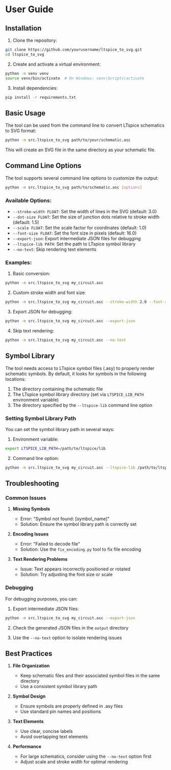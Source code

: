 # User Guide

## Installation

1. Clone the repository:
```bash
git clone https://github.com/yourusername/ltspice_to_svg.git
cd ltspice_to_svg
```

2. Create and activate a virtual environment:
```bash
python -m venv venv
source venv/bin/activate  # On Windows: venv\Scripts\activate
```

3. Install dependencies:
```bash
pip install -r requirements.txt
```

## Basic Usage

The tool can be used from the command line to convert LTspice schematics to SVG format:

```bash
python -m src.ltspice_to_svg path/to/your/schematic.asc
```

This will create an SVG file in the same directory as your schematic file.

## Command Line Options

The tool supports several command line options to customize the output:

```bash
python -m src.ltspice_to_svg path/to/schematic.asc [options]
```

### Available Options:

- `--stroke-width FLOAT`: Set the width of lines in the SVG (default: 3.0)
- `--dot-size FLOAT`: Set the size of junction dots relative to stroke width (default: 1.5)
- `--scale FLOAT`: Set the scale factor for coordinates (default: 1.0)
- `--font-size FLOAT`: Set the font size in pixels (default: 16.0)
- `--export-json`: Export intermediate JSON files for debugging
- `--ltspice-lib PATH`: Set the path to LTspice symbol library
- `--no-text`: Skip rendering text elements

### Examples:

1. Basic conversion:
```bash
python -m src.ltspice_to_svg my_circuit.asc
```

2. Custom stroke width and font size:
```bash
python -m src.ltspice_to_svg my_circuit.asc --stroke-width 2.0 --font-size 12.0
```

3. Export JSON for debugging:
```bash
python -m src.ltspice_to_svg my_circuit.asc --export-json
```

4. Skip text rendering:
```bash
python -m src.ltspice_to_svg my_circuit.asc --no-text
```

## Symbol Library

The tool needs access to LTspice symbol files (.asy) to properly render schematic symbols. By default, it looks for symbols in the following locations:

1. The directory containing the schematic file
2. The LTspice symbol library directory (set via `LTSPICE_LIB_PATH` environment variable)
3. The directory specified by the `--ltspice-lib` command line option

### Setting Symbol Library Path

You can set the symbol library path in several ways:

1. Environment variable:
```bash
export LTSPICE_LIB_PATH=/path/to/ltspice/lib
```

2. Command line option:
```bash
python -m src.ltspice_to_svg my_circuit.asc --ltspice-lib /path/to/ltspice/lib
```

## Troubleshooting

### Common Issues

1. **Missing Symbols**
   - Error: "Symbol not found: [symbol_name]"
   - Solution: Ensure the symbol library path is correctly set

2. **Encoding Issues**
   - Error: "Failed to decode file"
   - Solution: Use the `fix_encoding.py` tool to fix file encoding

3. **Text Rendering Problems**
   - Issue: Text appears incorrectly positioned or rotated
   - Solution: Try adjusting the font size or scale

### Debugging

For debugging purposes, you can:

1. Export intermediate JSON files:
```bash
python -m src.ltspice_to_svg my_circuit.asc --export-json
```

2. Check the generated JSON files in the `output` directory

3. Use the `--no-text` option to isolate rendering issues

## Best Practices

1. **File Organization**
   - Keep schematic files and their associated symbol files in the same directory
   - Use a consistent symbol library path

2. **Symbol Design**
   - Ensure symbols are properly defined in .asy files
   - Use standard pin names and positions

3. **Text Elements**
   - Use clear, concise labels
   - Avoid overlapping text elements

4. **Performance**
   - For large schematics, consider using the `--no-text` option first
   - Adjust scale and stroke width for optimal rendering 